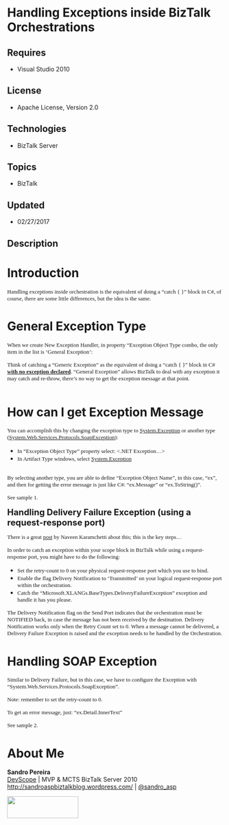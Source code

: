 # Handling Exceptions inside BizTalk Orchestrations
## Requires
- Visual Studio 2010
## License
- Apache License, Version 2.0
## Technologies
- BizTalk Server
## Topics
- BizTalk
## Updated
- 02/27/2017
## Description

<h1>Introduction</h1>
<p><span style="font-family:Tahoma; font-size:small">Handling exceptions inside orchestration is the equivalent of doing a &ldquo;catch { }&rdquo; block in C#, of course, there are some little differences, but the idea is the same.</span></p>
<h1>General Exception Type</h1>
<p><span style="font-family:Tahoma; font-size:small">When we create New Exception Handler, in property &ldquo;Exception Object Type combo, the only item in the list is &lsquo;General Exception&rsquo;:
</span></p>
<p><span style="font-family:Tahoma; font-size:small">Think of catching a &ldquo;Generic Exception&rdquo; as the equivalent of doing a &ldquo;catch { }&rdquo; block in C#
<strong><span style="text-decoration:underline">with no exception declared</span></strong>. &ldquo;General Exception&rdquo; allows BizTalk to deal with any exception it may catch and re-throw, there&rsquo;s no way to get the exception message at that point.
</span></p>
<p style="text-align:center"><span style="font-family:Tahoma; font-size:small"><a rel="WLPP;url=http://sandroaspbiztalkblog.files.wordpress.com/2009/10/general-exception.jpg?w=300" href="http://sandroaspbiztalkblog.files.wordpress.com/2009/10/general-exception.jpg?w=300"><img class="aligncenter" src="-general-exception.jpg?w=300" alt=""></a></span></p>
<h1>How can I get Exception Message</h1>
<p><span style="font-family:Tahoma; font-size:small">You can accomplish this by changing the exception type to <a class="libraryLink" href="https://msdn.microsoft.com/en-US/library/System.Exception.aspx" target="_blank" title="Auto generated link to System.Exception">System.Exception</a> or another type (<a class="libraryLink" href="https://msdn.microsoft.com/en-US/library/System.Web.Services.Protocols.SoapException.aspx" target="_blank" title="Auto generated link to System.Web.Services.Protocols.SoapException">System.Web.Services.Protocols.SoapException</a>):
</span></p>
<ul>
<li><span style="font-family:Tahoma; font-size:small">In &ldquo;Exception Object Type&rdquo; property select: &lt;.NET Exception&hellip;&gt;</span>
</li><li><span style="font-family:Tahoma; font-size:small">In Artifact Type windows, select <a class="libraryLink" href="https://msdn.microsoft.com/en-US/library/System.Exception.aspx" target="_blank" title="Auto generated link to System.Exception">System.Exception</a></span>
</li></ul>
<p style="text-align:center"><a rel="WLPP;url=http://sandroaspbiztalkblog.files.wordpress.com/2009/10/system-exception.jpg?w=270" href="http://sandroaspbiztalkblog.files.wordpress.com/2009/10/system-exception.jpg?w=270"><img class="aligncenter" src="-system-exception.jpg?w=270" alt=""></a></p>
<p><span style="font-family:Tahoma; font-size:small">By selecting another type, you are able to define &ldquo;Exception Object Name&rdquo;, in this case, &ldquo;ex&rdquo;, and then for getting the error message is just like C#: &ldquo;ex.Message&rdquo; or &ldquo;ex.ToString()&rdquo;.
</span></p>
<p><span style="font-family:Tahoma; font-size:small">See sample 1.<br>
</span></p>
<p><span style="font-size:20px; font-weight:bold">Handling Delivery Failure Exception (using a request-response port)<br>
</span></p>
<p><span style="font-family:Tahoma; font-size:small">There is a great </span><a href="http://www.codeproject.com/KB/biztalk/ExceptionDemo.aspx"><span style="font-family:Tahoma; font-size:small">post</span></a><span style="font-family:Tahoma; font-size:small">
 by Naveen Karamchetti about this; this is the key steps&hellip; </span></p>
<p><span style="font-family:Tahoma; font-size:small">In order to catch an exception within your scope block in BizTalk while using a request-response port, you might have to do the following:
</span></p>
<ul>
<li><span style="font-family:Tahoma; font-size:small">Set the retry-count to 0 on your physical request-response port which you use to bind.</span>
</li><li><span style="font-family:Tahoma; font-size:small">Enable the flag Delivery Notification to &lsquo;Transmitted&rsquo; on your logical request-response port within the orchestration.</span>
</li><li><span style="font-family:Tahoma; font-size:small">Catch the &ldquo;Microsoft.XLANGs.BaseTypes.DeliveryFailureException&rdquo; exception and handle it has you please.</span>
</li></ul>
<p><span style="font-family:Tahoma; font-size:small">The Delivery Notification flag on the Send Port indicates that the orchestration must be NOTIFIED back, in case the message has not been received by the destination. Delivery Notification works only when
 the Retry Count set to 0. When a message cannot be delivered, a Delivery Failure Exception is raised and the exception needs to be handled by the Orchestration.
</span></p>
<h1>Handling SOAP Exception</h1>
<p><span style="font-family:Tahoma; font-size:small">Similar to Delivery Failure, but in this case, we have to configure the Exception with &ldquo;System.Web.Services.Protocols.SoapException&rdquo;.
</span></p>
<p><span style="font-family:Tahoma; font-size:small">Note: remember to set the retry-count to 0.
</span></p>
<p><span style="font-family:Tahoma; font-size:small">To get an error message, just: &ldquo;ex.Detail.InnerText&rdquo;
</span></p>
<p><span style="font-family:Tahoma; font-size:small">See sample 2.</span></p>
<h1>About Me</h1>
<p><strong>Sandro Pereira</strong><br>
<a href="http://www.devscope.net/">DevScope</a>&nbsp;| MVP &amp; MCTS BizTalk Server 2010<br>
<a href="http://sandroaspbiztalkblog.wordpress.com/">http://sandroaspbiztalkblog.wordpress.com/</a>&nbsp;|&nbsp;<a href="http://twitter.com/sandro_asp">@sandro_asp</a></p>
<p><a href="http://www.devscope.net/"><img id="129835" src="129835-devscope-monochrome-black.png" alt="" width="166" height="51"></a></p>
<p><span style="font-family:Tahoma; font-size:small"><br>
</span></p>
